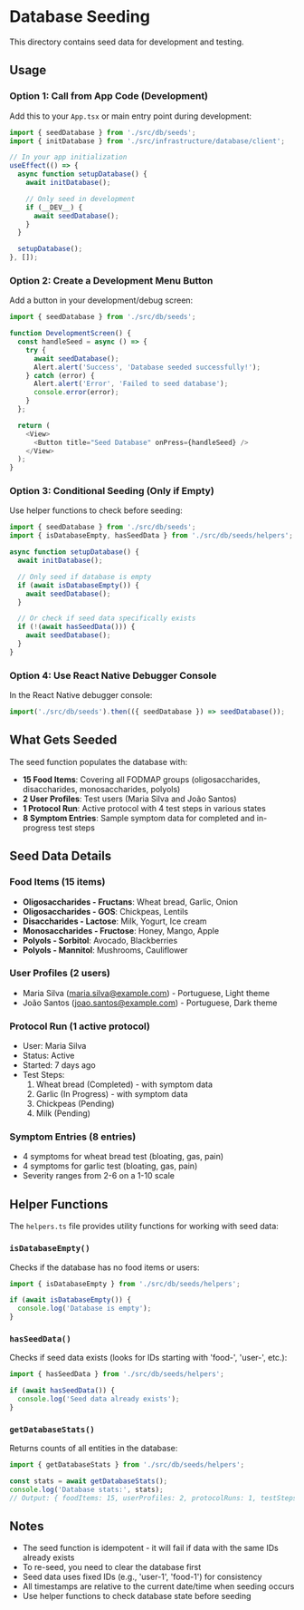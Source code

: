 # Database Seeding

This directory contains seed data for development and testing.

## Usage

### Option 1: Call from App Code (Development)

Add this to your `App.tsx` or main entry point during development:

```typescript
import { seedDatabase } from './src/db/seeds';
import { initDatabase } from './src/infrastructure/database/client';

// In your app initialization
useEffect(() => {
  async function setupDatabase() {
    await initDatabase();

    // Only seed in development
    if (__DEV__) {
      await seedDatabase();
    }
  }

  setupDatabase();
}, []);
```

### Option 2: Create a Development Menu Button

Add a button in your development/debug screen:

```typescript
import { seedDatabase } from './src/db/seeds';

function DevelopmentScreen() {
  const handleSeed = async () => {
    try {
      await seedDatabase();
      Alert.alert('Success', 'Database seeded successfully!');
    } catch (error) {
      Alert.alert('Error', 'Failed to seed database');
      console.error(error);
    }
  };

  return (
    <View>
      <Button title="Seed Database" onPress={handleSeed} />
    </View>
  );
}
```

### Option 3: Conditional Seeding (Only if Empty)

Use helper functions to check before seeding:

```typescript
import { seedDatabase } from './src/db/seeds';
import { isDatabaseEmpty, hasSeedData } from './src/db/seeds/helpers';

async function setupDatabase() {
  await initDatabase();

  // Only seed if database is empty
  if (await isDatabaseEmpty()) {
    await seedDatabase();
  }

  // Or check if seed data specifically exists
  if (!(await hasSeedData())) {
    await seedDatabase();
  }
}
```

### Option 4: Use React Native Debugger Console

In the React Native debugger console:

```javascript
import('./src/db/seeds').then(({ seedDatabase }) => seedDatabase());
```

## What Gets Seeded

The seed function populates the database with:

- **15 Food Items**: Covering all FODMAP groups (oligosaccharides, disaccharides, monosaccharides, polyols)
- **2 User Profiles**: Test users (Maria Silva and João Santos)
- **1 Protocol Run**: Active protocol with 4 test steps in various states
- **8 Symptom Entries**: Sample symptom data for completed and in-progress test steps

## Seed Data Details

### Food Items (15 items)

- **Oligosaccharides - Fructans**: Wheat bread, Garlic, Onion
- **Oligosaccharides - GOS**: Chickpeas, Lentils
- **Disaccharides - Lactose**: Milk, Yogurt, Ice cream
- **Monosaccharides - Fructose**: Honey, Mango, Apple
- **Polyols - Sorbitol**: Avocado, Blackberries
- **Polyols - Mannitol**: Mushrooms, Cauliflower

### User Profiles (2 users)

- Maria Silva (maria.silva@example.com) - Portuguese, Light theme
- João Santos (joao.santos@example.com) - Portuguese, Dark theme

### Protocol Run (1 active protocol)

- User: Maria Silva
- Status: Active
- Started: 7 days ago
- Test Steps:
  1. Wheat bread (Completed) - with symptom data
  2. Garlic (In Progress) - with symptom data
  3. Chickpeas (Pending)
  4. Milk (Pending)

### Symptom Entries (8 entries)

- 4 symptoms for wheat bread test (bloating, gas, pain)
- 4 symptoms for garlic test (bloating, gas, pain)
- Severity ranges from 2-6 on a 1-10 scale

## Helper Functions

The `helpers.ts` file provides utility functions for working with seed data:

### `isDatabaseEmpty()`

Checks if the database has no food items or users:

```typescript
import { isDatabaseEmpty } from './src/db/seeds/helpers';

if (await isDatabaseEmpty()) {
  console.log('Database is empty');
}
```

### `hasSeedData()`

Checks if seed data exists (looks for IDs starting with 'food-', 'user-', etc.):

```typescript
import { hasSeedData } from './src/db/seeds/helpers';

if (await hasSeedData()) {
  console.log('Seed data already exists');
}
```

### `getDatabaseStats()`

Returns counts of all entities in the database:

```typescript
import { getDatabaseStats } from './src/db/seeds/helpers';

const stats = await getDatabaseStats();
console.log('Database stats:', stats);
// Output: { foodItems: 15, userProfiles: 2, protocolRuns: 1, testSteps: 4, symptomEntries: 8 }
```

## Notes

- The seed function is idempotent - it will fail if data with the same IDs already exists
- To re-seed, you need to clear the database first
- Seed data uses fixed IDs (e.g., 'user-1', 'food-1') for consistency
- All timestamps are relative to the current date/time when seeding occurs
- Use helper functions to check database state before seeding
